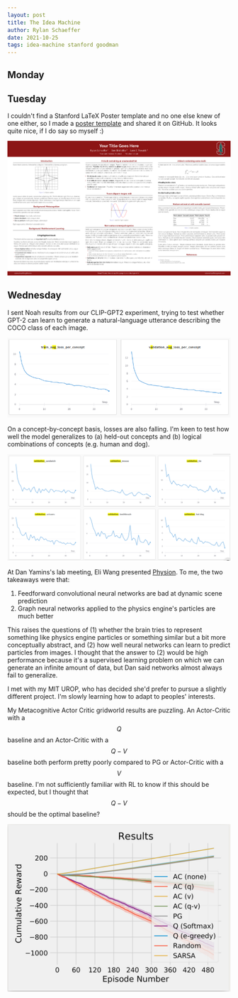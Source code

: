 ```yaml
---
layout: post
title: The Idea Machine
author: Rylan Schaeffer
date: 2021-10-25
tags: idea-machine stanford goodman 
---
```


## Monday

## Tuesday

I couldn't find a Stanford LaTeX Poster template and no one else knew of one either,
so I made a [poster template](https://github.com/RylanSchaeffer/Stanford-LaTeX-Poster-Template)
and shared it on GitHub. It looks quite nice, if I do say so myself :)

![](2021-10-25-idea-machine/stanford_latex_poster.png)

## Wednesday

I sent Noah results from our CLIP-GPT2 experiment, trying to test whether
GPT-2 can learn to generate a natural-language utterance describing the COCO
class of each image.

![img.png](2021-10-25-idea-machine/clipgpt2_learning.png)

On a concept-by-concept basis, losses are also falling. I'm keen to test how well
the model generalizes to (a) held-out concepts and (b) logical combinations of
concepts (e.g. human and dog).

![img.png](2021-10-25-idea-machine/clipgpt2_learning_by_concept.png)


At Dan Yamins's lab meeting, Eli Wang presented [Physion](https://arxiv.org/abs/2106.08261).
To me, the two takeaways were that:

1. Feedforward convolutional neural networks are bad at dynamic scene prediction
2. Graph neural networks applied to the physics engine's particles are much better

This raises the questions of (1) whether the brain tries to represent something like
physics engine particles or something similar but a bit more conceptually abstract,
and (2) how well neural networks can learn to predict particles from images. I thought
that the answer to (2) would be high performance because it's a supervised learning
problem on which we can generate an infinite amount of data, but Dan said networks 
almost always fail to generalize.

I met with my MIT UROP, who has decided she'd prefer to pursue a slightly different
project. I'm slowly learning how to adapt to peoples' interests.

My Metacognitive Actor Critic gridworld results are puzzling. An Actor-Critic
with a $$Q$$ baseline and an Actor-Critic with a $$Q-V$$ baseline both perform
pretty poorly compared to PG or Actor-Critic with a $$V$$ baseline. I'm not
sufficiently familiar with RL to know if this should be expected, but I thought
that $$Q-V$$ should be the optimal baseline?

![img.png](2021-10-25-idea-machine/mac_gridworld.png)